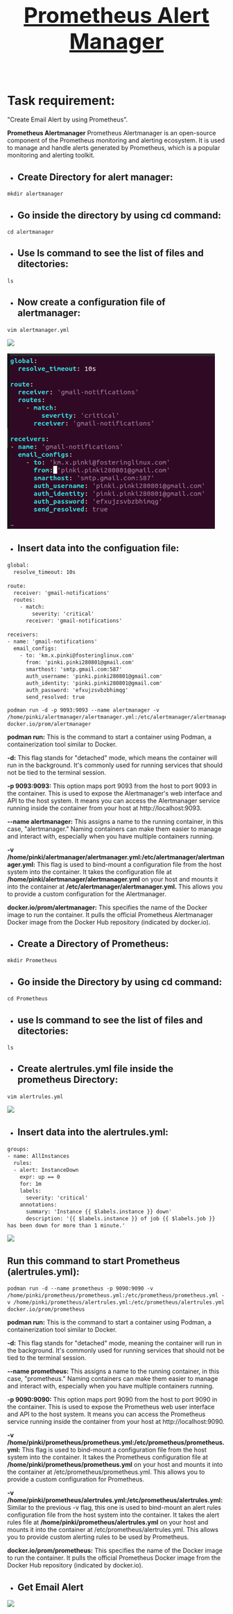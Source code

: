 <center> <u> <h1 style="font-size: 50px;">Prometheus Alert Manager</center></h1> </u> </center><br>

# Task requirement:
"Create Email Alert by using Prometheus".<br>

**Prometheus Alertmanager**
Prometheus Alertmanager is an open-source component of the Prometheus monitoring and alerting ecosystem. It is used to manage and handle alerts generated by Prometheus, which is a popular monitoring and alerting toolkit.







- ## Create Directory for alert manager:

```
mkdir alertmanager
```
- ## Go inside the directory by using cd command:

```
cd alertmanager
```
- ## Use ls command to see the list of files and ditectories:

```
ls
```
- ## Now create a configuration file of alertmanager:
```
vim alertmanager.yml
```
![](.images/alertmanager%20directory.png)

![](./images/alertmanager.yml.png)
- ## Insert data into the configuation file:



```
global:
  resolve_timeout: 10s

route:
  receiver: 'gmail-notifications'
  routes:
    - match:
        severity: 'critical'
      receiver: 'gmail-notifications'

receivers:
- name: 'gmail-notifications'
  email_configs:
    - to: 'km.x.pinki@fosteringlinux.com'
      from: 'pinki.pinki280801@gmail.com'
      smarthost: 'smtp.gmail.com:587'
      auth_username: 'pinki.pinki280801@gmail.com'
      auth_identity: 'pinki.pinki280801@gmail.com'
      auth_password: 'efxujzsvbzbhimqg'
      send_resolved: true

```


```
podman run -d -p 9093:9093 --name alertmanager -v /home/pinki/alertmanager/alertmanager.yml:/etc/alertmanager/alertmanager.yml  docker.io/prom/alertmanager
```
**podman run:** This is the command to start a container using Podman, a containerization tool similar to Docker.

**-d:** This flag stands for "detached" mode, which means the container will run in the background. It's commonly used for running services that should not be tied to the terminal session.

**-p 9093:9093:** This option maps port 9093 from the host to port 9093 in the container. This is used to expose the Alertmanager's web interface and API to the host system. It means you can access the Alertmanager service running inside the container from your host at http://localhost:9093.

 **--name alertmanager:** This assigns a name to the running container, in this case, "alertmanager." Naming containers can make them easier to manage and interact with, especially when you have multiple containers running.

**-v /home/pinki/alertmanager/alertmanager.yml:/etc/alertmanager/alertmanager.yml:** This flag is used to bind-mount a configuration file from the host system into the container. It takes the configuration file at **/home/pinki/alertmanager/alertmanager.yml** on your host and mounts it into the container at **/etc/alertmanager/alertmanager.yml.** This allows you to provide a custom configuration for the Alertmanager.

 **docker.io/prom/alertmanager:** This specifies the name of the Docker image to run the container. It pulls the official Prometheus Alertmanager Docker image from the Docker Hub repository (indicated by docker.io).

- ## Create a Directory of Prometheus:

```
mkdir Prometheus
```
- ## Go inside the Directory by using cd command:

```
cd Prometheus
```
- ## use ls command to see the list of files and ditectories:

```
ls
```

- ## Create alertrules.yml file inside the prometheus Directory:

```
vim alertrules.yml
```
![](.images/000000000.png)
- ## Insert data into the alertrules.yml:

```
groups:
- name: AllInstances
  rules:
  - alert: InstanceDown
    expr: up == 0
    for: 1m
    labels:
      severity: 'critical'
    annotations:
      summary: 'Instance {{ $labels.instance }} down'
      description: '{{ $labels.instance }} of job {{ $labels.job }} has been down for more than 1 minute.'
```

![](.images/alertrules.yml.png)


## Run this command to start Prometheus (alertrules.yml):

```
podman run -d --name prometheus -p 9090:9090 -v /home/pinki/prometheus/prometheus.yml:/etc/prometheus/prometheus.yml -v /home/pinki/prometheus/alertrules.yml:/etc/prometheus/alertrules.yml docker.io/prom/prometheus
```
**podman run:** This is the command to start a container using Podman, a containerization tool similar to Docker.

**-d:** This flag stands for "detached" mode, meaning the container will run in the background. It's commonly used for running services that should not be tied to the terminal session.

 **--name prometheus:** This assigns a name to the running container, in this case, "prometheus." Naming containers can make them easier to manage and interact with, especially when you have multiple containers running.

**-p 9090:9090:** This option maps port 9090 from the host to port 9090 in the container. This is used to expose the Prometheus web user interface and API to the host system. It means you can access the Prometheus service running inside the container from your host at http://localhost:9090.

**-v /home/pinki/prometheus/prometheus.yml:/etc/prometheus/prometheus.yml:** This flag is used to bind-mount a configuration file from the host system into the container. It takes the Prometheus configuration file at **/home/pinki/prometheus/prometheus.yml** on your host and mounts it into the container at /etc/prometheus/prometheus.yml. This allows you to provide a custom configuration for Prometheus.

**-v /home/pinki/prometheus/alertrules.yml:/etc/prometheus/alertrules.yml:** Similar to the previous -v flag, this one is used to bind-mount an alert rules configuration file from the host system into the container. It takes the alert rules file at **/home/pinki/prometheus/alertrules.yml** on your host and mounts it into the container at /etc/prometheus/alertrules.yml. This allows you to provide custom alerting rules to be used by Prometheus.

 **docker.io/prom/prometheus:** This specifies the name of the Docker image to run the container. It pulls the official Prometheus Docker image from the Docker Hub repository (indicated by docker.io).

- ## Get Email Alert 

![](.prometheus%20email%20alert.png)
